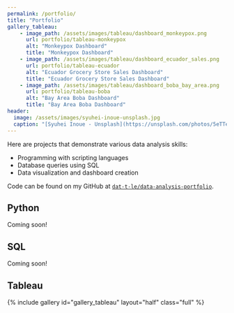 ```yaml
---
permalink: /portfolio/
title: "Portfolio"
gallery_tableau:
    - image_path: /assets/images/tableau/dashboard_monkeypox.png
      url: portfolio/tableau-monkeypox
      alt: "Monkeypox Dashboard"
      title: "Monkeypox Dashboard"
    - image_path: /assets/images/tableau/dashboard_ecuador_sales.png
      url: portfolio/tableau-ecuador
      alt: "Ecuador Grocery Store Sales Dashboard"
      title: "Ecuador Grocery Store Sales Dashboard"
    - image_path: /assets/images/tableau/dashboard_boba_bay_area.png
      url: portfolio/tableau-boba
      alt: "Bay Area Boba Dashboard"
      title: "Bay Area Boba Dashboard"
header:
  image: /assets/images/syuhei-inoue-unsplash.jpg
  caption: "[Syuhei Inoue - Unsplash](https://unsplash.com/photos/5eTTeTKUCkE)"
---
```


Here are projects that demonstrate various data analysis skills:
* Programming with scripting languages
* Database queries using SQL
* Data visualization and dashboard creation

Code can be found on my GitHub at [`dat-t-le/data-analysis-portfolio`](https://github.com/dat-t-le/data-analysis-portfolio).

## Python

Coming soon!

## SQL

Coming soon!

## Tableau

{% include gallery id="gallery_tableau" layout="half" class="full" %}
